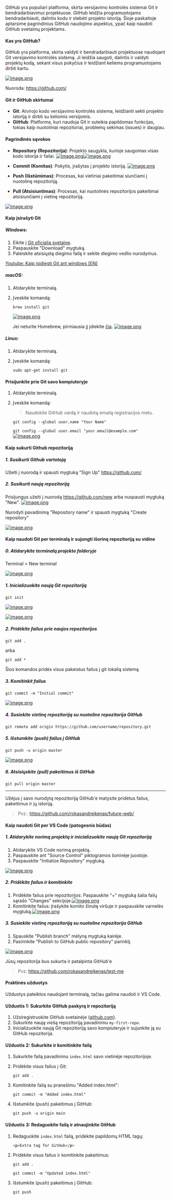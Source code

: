 GitHub yra populiari platforma, skirta versijavimo kontrolės sistemai Git ir bendradarbiavimui projektuose. GitHub leidžia programuotojams bendradarbiauti, dalintis kodu ir stebėti projekto istoriją. Šioje paskaitoje aptarsime pagrindinius GitHub naudojimo aspektus, ypač kaip naudoti GitHub svetainių projektams.

#### Kas yra GitHub?

GitHub yra platforma, skirta valdyti ir bendradarbiauti projektuose naudojant Git versijavimo kontrolės sistemą. Ji leidžia saugoti, dalintis ir valdyti projektų kodą, sekant visus pokyčius ir leidžiant keliems programuotojams dirbti kartu.

[![image.png](https://i.postimg.cc/C1ZTgnz9/image.png)](https://postimg.cc/wydb5v5k)

Nuoroda: https://github.com/

#### Git ir GitHub skirtumai

-   **Git**: Atvirojo kodo versijavimo kontrolės sistema, leidžianti sekti projekto istoriją ir dirbti su keliomis versijomis.
-   **GitHub**: Platforma, kuri naudoja Git ir suteikia papildomas funkcijas, tokias kaip nuotoliniai repozitoriai, problemų sekimas (issues) ir daugiau.

#### Pagrindinės sąvokos

-   **Repository (Repozitorija)**: Projekto saugykla, kurioje saugomas visas kodo istorija ir failai. [![image.png](https://i.postimg.cc/htC5tPWn/image.png)](https://postimg.cc/752VB4Zt)[![image.png](https://i.postimg.cc/43mF7ks9/image.png)](https://postimg.cc/94HBKk4m)

-   **Commit (Komitas)**: Pokytis, įrašytas į projekto istoriją. [![image.png](https://i.postimg.cc/CL7vcLK8/image.png)](https://postimg.cc/7fCM640P)
-   **Push (Išstūmimas)**: Procesas, kai vietiniai pakeitimai siunčiami į nuotolinę repozitoriją.
-   **Pull (Atsisiuntimas)**: Procesas, kai nuotolinės repozitorijos pakeitimai atsisiunčiami į vietinę repozitoriją.

[![image.png](https://i.postimg.cc/TwjjhCLb/image.png)](https://postimg.cc/k64RpNyM)

#### Kaip įsirašyti Git

##### Windows:

1.  Eikite į [Git oficialią svetainę](https://git-scm.com/).
2.  Paspauskite "Download" mygtuką.
3.  Paleiskite atsisiųstą diegimo failą ir sekite diegimo vedlio nurodymus.

[Youtube: Kaip įsidiegti Git ant windows [EN]](https://www.youtube.com/watch?v=8HhEupU4iGU)

##### macOS:

1.  Atidarykite terminalą.
2.  Įveskite komandą:
    
    `brew install git` 

	  [![image.png](https://i.postimg.cc/sgwgfSg2/image.png)](https://postimg.cc/BjP0MjDW)
	  
    Jei neturite Homebrew, pirmiausia jį įdiekite [čia](https://brew.sh/). [![image.png](https://i.postimg.cc/Y049QVpn/image.png)](https://postimg.cc/y3HsHL3c)

##### Linux:

1.  Atidarykite terminalą.
2.  Įveskite komandą:
    
    `sudo apt-get install git` 
    

#### Prisijunkite prie Git savo kompiuteryje

1.  Atidarykite terminalą.
2.  Įveskite komandą:
    
    > Naudokite GitHub vardą ir naudotą emailą registracijos metu.
    
    `git config --global user.name "Your Name"`

    `git config --global user.email "your.email@example.com"` 
[![image.png](https://i.postimg.cc/v8pQGfDs/image.png)](https://postimg.cc/z3FmjLnt)
    
    
#### Kaip sukurti Github repozitoriją

##### 1. Susikurti Github vartotoją

Užeiti į nuorodą ir spausti mygtuką "Sign Up" https://github.com/

##### 2. Susikurti naują repozitoriją

Prisijungus užeiti į nuorodą https://github.com/new arba nuspausti mygtuką "New". [![image.png](https://i.postimg.cc/BZV76sTH/image.png)](https://postimg.cc/dDGjHbSV)

Nurodyti pavadinimą "Repository name" ir spausti mygtuką "Create repository"

[![image.png](https://i.postimg.cc/1zMh7TLB/image.png)](https://postimg.cc/5HHR6P9Q)

#### Kaip naudoti Git per terminalą ir sujungti išorinę repozitoriją su vidine
##### 0. Atidarykite terminalą projekto folderyje

Terminal > New terminal

[![image.png](https://i.postimg.cc/C55JmfSm/image.png)](https://postimg.cc/7JvgLhC2)

##### 1. Inicializuokite naują Git repozitoriją

`git init`

[![image.png](https://i.postimg.cc/qqgVyRYd/image.png)](https://postimg.cc/XBMz0V42)

[![image.png](https://i.postimg.cc/xTMYRk80/image.png)](https://postimg.cc/564Z928G)

##### 2. Pridėkite failus prie naujos repozitorijos

`git add .` 

arba 

`git add *`

Šios komandos pridės visus pakeistus failus į git lokalią sistemą

##### 3. Komitinkit failus

`git commit -m "Initial commit"` 

[![image.png](https://i.postimg.cc/RCwxJXRg/image.png)](https://postimg.cc/w3xGS5nN)

##### 4. Susiekite vietinę repozitoriją su nuotoline repozitorija GitHub

`git remote add origin https://github.com/username/repository.git` 



##### 5. Išstumkite (push) failus į GitHub

`git push -u origin master` 

[![image.png](https://i.postimg.cc/jqcJTQ7F/image.png)](https://postimg.cc/Yj4SfF86)

##### 6. Atsisiųskite (pull) pakeitimus iš GitHub

`git pull origin master` 

---
Užėjus į savo nurodytą repozitoriją GitHub'e matysite pridėtus failus, pakeitimus ir jų istoriją. 

> Pvz.: https://github.com/rokasandreikenas/future-web/


#### Kaip naudoti Git per VS Code (patogesnis būdas)

##### 1. Atidarykite norimą projektą ir inicializuokite naują Git repozitoriją

1.  Atidarykite VS Code norimą projektą.
2.  Paspauskite ant "Source Control" piktogramos šoninėje juostoje.
3.  Paspauskite "Initialize Repository" mygtuką.

[![image.png](https://i.postimg.cc/66YvdLYN/image.png)](https://postimg.cc/z3HvNhsd)

##### 2. Pridėkite failus ir komitinkite

1.  Pridėkite failus prie repozitorijos: Paspauskite "+" mygtuką šalia failų sąrašo "Changes" sekcijoje.[![image.png](https://i.postimg.cc/wjVMp9ZY/image.png)](https://postimg.cc/877NdgTZ)
2.  Komitinkite failus: Įrašykite komito žinutę viršuje ir paspauskite varnelės mygtuką.[![image.png](https://i.postimg.cc/7P3ycmjp/image.png)](https://postimg.cc/F1HqkgrZ)


##### 3. Susiekite vietinę repozitoriją su nuotoline repozitorija GitHub

1.  Spauskite "Publish branch" mėlyną mygtuką kairėje.
2.  Pasirinkite "Publish to GitHub public repository" parinktį.
    
[![image.png](https://i.postimg.cc/fT51QLDN/image.png)](https://postimg.cc/1fnvpy8C)

Jūsų repozitorija bus sukurta ir patalpinta GitHub'e 

> Pvz: https://github.com/rokasandreikenas/test-me

#### Praktinės užduotys

Užduotys pateiktos naudojant terminalą, tačiau galima naudoti ir VS Code.

#### Užduotis 1: Sukurkite GitHub paskyrą ir repozitoriją

1.  Užsiregistruokite GitHub svetainėje ([github.com](https://github.com/)).
2.  Sukurkite naują viešą repozitoriją pavadinimu `my-first-repo`.
3.  Inicializuokite naują Git repozitoriją savo kompiuteryje ir sujunkite ją su GitHub repozitorija.

#### Užduotis 2: Sukurkite ir komitinkite failą

1.  Sukurkite failą pavadinimu `index.html` savo vietinėje repozitorijoje.
2.  Pridėkite visus failus į Git:

    `git add .` 
    
3.  Komitinkite failą su pranešimu "Added index.html":
    
    `git commit -m "Added index.html"` 
    
4.  Išstumkite (push) pakeitimus į GitHub:
    
    `git push -u origin main` 
    

#### Užduotis 3: Redaguokite failą ir atnaujinkite GitHub

1.  Redaguokite `index.html` failą, pridėkite papildomų HTML tagų:
    
	```html
	<p>Extra tag for GitHub</p>
	```
2.  Pridėkite visus failus ir komitinkite pakeitimus:
    

    
    `git add .`
    
    `git commit -m "Updated index.html"` 
    
3.  Išstumkite (push) pakeitimus į GitHub:
    
    `git push` 
    



